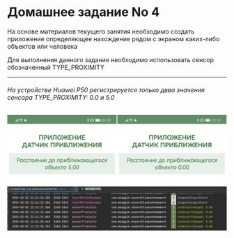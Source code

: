# Домашнее задание No 4
На основе материалов текущего занятия необходимо создать приложение определяющее нахождение рядом с экраном каких-либо объектов или человека

Для выполнения данного задания необходимо использовать сенсор обозначенный TYPE_PROXIMITY

---
###### На устройстве Huawei P50 регистрируется только двва значения сенсора TYPE_PROXIMITY: 0.0 и 5.0
![Screen_001.jpg](img%2FScreen_001.jpg)
![Screen_002.jpg](img%2FScreen_002.jpg)